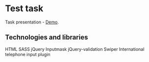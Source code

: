 # Test task

Task presentation - [Demo](https://denissirenko.github.io/markup).

## Technologies and libraries

HTML
SASS
jQuery
Inputmask
jQuery-validation
Swiper
International telephone input plugin
